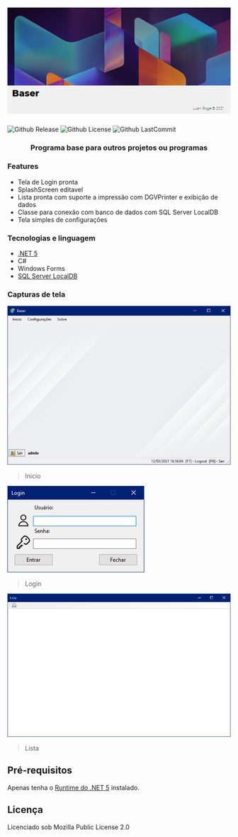 <!--Banner-->
<h1 align="center">
  <img alt="SplashScreen" src="https://github.com/LuanRoger/Baser/blob/master/Baser/assets/screenshots/PrintSplashScreen.png"/>
</h1>

<!--Shields-->
<p>
<img alt="Github Release" src="https://img.shields.io/github/v/release/LuanRoger/Baser"/>
<img alt="Github License" src="https://img.shields.io/github/license/LuanRoger/Baser"/>
<img alt="Github LastCommit" src="https://img.shields.io/github/last-commit/LuanRoger/Baser"/>
</p>

<h3 align="center">Programa base para outros projetos ou programas</h4>

### Features
* Tela de Login pronta
* SplashScreen editavel
* Lista pronta com suporte a impressão com DGVPrinter e exibição de dados
* Classe para conexão com banco de dados com SQL Server LocalDB
* Tela simples de configurações

### Tecnologias e linguagem
- [.NET 5](https://dotnet.microsoft.com)
- C#
- Windows Forms
- [SQL Server LocalDB](https://docs.microsoft.com/pt-br/sql/database-engine/configure-windows/sql-server-express-localdb)

### Capturas de tela
![](https://github.com/LuanRoger/Baser/blob/master/Baser/assets/screenshots/PrintInicio.png)
>Inicio

![](https://github.com/LuanRoger/Baser/blob/master/Baser/assets/screenshots/PrintLogin.png)
>Login

![](https://github.com/LuanRoger/Baser/blob/master/Baser/assets/screenshots/PrintLista.png)
>Lista

## Pré-requisitos
Apenas tenha o [Runtime do .NET 5](https://dotnet.microsoft.com/download/dotnet/5.0/runtime) instalado.

## Licença
Licenciado sob Mozilla Public License 2.0
